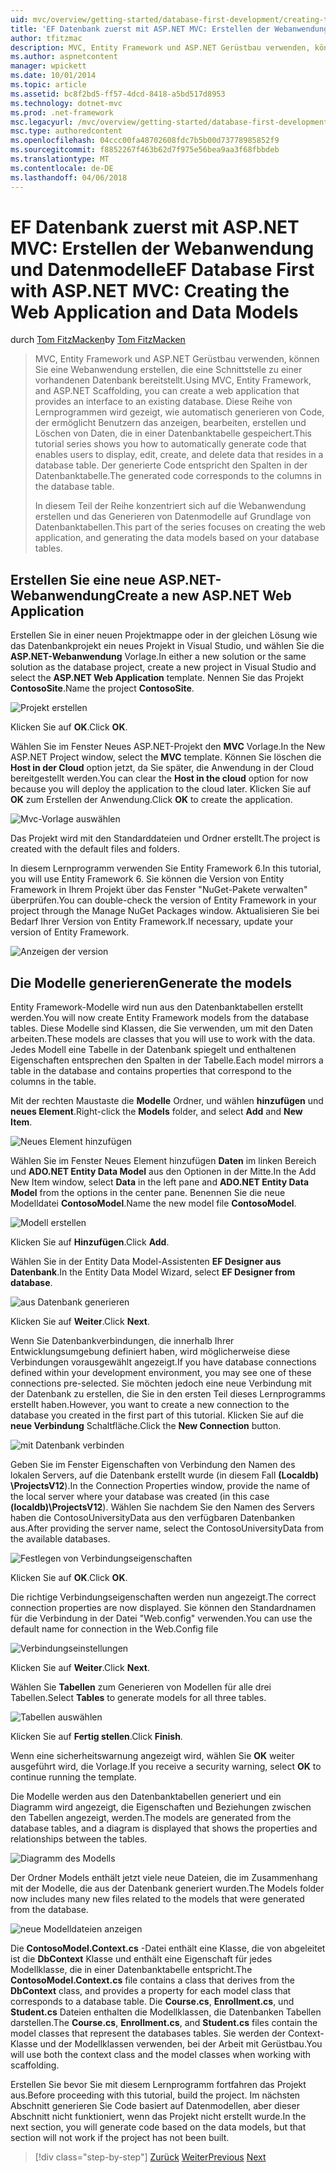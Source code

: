 ```yaml
---
uid: mvc/overview/getting-started/database-first-development/creating-the-web-application
title: 'EF Datenbank zuerst mit ASP.NET MVC: Erstellen der Webanwendung und Datenmodelle | Microsoft Docs'
author: tfitzmac
description: MVC, Entity Framework und ASP.NET Gerüstbau verwenden, können Sie eine Webanwendung erstellen, die eine Schnittstelle zu einer vorhandenen Datenbank bereitstellt. Dieses Lernprogramm Seri...
ms.author: aspnetcontent
manager: wpickett
ms.date: 10/01/2014
ms.topic: article
ms.assetid: bc8f2bd5-ff57-4dcd-8418-a5bd517d8953
ms.technology: dotnet-mvc
ms.prod: .net-framework
msc.legacyurl: /mvc/overview/getting-started/database-first-development/creating-the-web-application
msc.type: authoredcontent
ms.openlocfilehash: 04ccc00fa48702608fdc7b5b00d73778985852f9
ms.sourcegitcommit: f8852267f463b62d7f975e56bea9aa3f68fbbdeb
ms.translationtype: MT
ms.contentlocale: de-DE
ms.lasthandoff: 04/06/2018
---
```

<a name="ef-database-first-with-aspnet-mvc-creating-the-web-application-and-data-models"></a><span data-ttu-id="5ee13-104">EF Datenbank zuerst mit ASP.NET MVC: Erstellen der Webanwendung und Datenmodelle</span><span class="sxs-lookup"><span data-stu-id="5ee13-104">EF Database First with ASP.NET MVC: Creating the Web Application and Data Models</span></span>
====================
<span data-ttu-id="5ee13-105">durch [Tom FitzMacken](https://github.com/tfitzmac)</span><span class="sxs-lookup"><span data-stu-id="5ee13-105">by [Tom FitzMacken](https://github.com/tfitzmac)</span></span>

> <span data-ttu-id="5ee13-106">MVC, Entity Framework und ASP.NET Gerüstbau verwenden, können Sie eine Webanwendung erstellen, die eine Schnittstelle zu einer vorhandenen Datenbank bereitstellt.</span><span class="sxs-lookup"><span data-stu-id="5ee13-106">Using MVC, Entity Framework, and ASP.NET Scaffolding, you can create a web application that provides an interface to an existing database.</span></span> <span data-ttu-id="5ee13-107">Diese Reihe von Lernprogrammen wird gezeigt, wie automatisch generieren von Code, der ermöglicht Benutzern das anzeigen, bearbeiten, erstellen und Löschen von Daten, die in einer Datenbanktabelle gespeichert.</span><span class="sxs-lookup"><span data-stu-id="5ee13-107">This tutorial series shows you how to automatically generate code that enables users to display, edit, create, and delete data that resides in a database table.</span></span> <span data-ttu-id="5ee13-108">Der generierte Code entspricht den Spalten in der Datenbanktabelle.</span><span class="sxs-lookup"><span data-stu-id="5ee13-108">The generated code corresponds to the columns in the database table.</span></span>
> 
> <span data-ttu-id="5ee13-109">In diesem Teil der Reihe konzentriert sich auf die Webanwendung erstellen und das Generieren von Datenmodelle auf Grundlage von Datenbanktabellen.</span><span class="sxs-lookup"><span data-stu-id="5ee13-109">This part of the series focuses on creating the web application, and generating the data models based on your database tables.</span></span>


## <a name="create-a-new-aspnet-web-application"></a><span data-ttu-id="5ee13-110">Erstellen Sie eine neue ASP.NET-Webanwendung</span><span class="sxs-lookup"><span data-stu-id="5ee13-110">Create a new ASP.NET Web Application</span></span>

<span data-ttu-id="5ee13-111">Erstellen Sie in einer neuen Projektmappe oder in der gleichen Lösung wie das Datenbankprojekt ein neues Projekt in Visual Studio, und wählen Sie die **ASP.NET-Webanwendung** Vorlage.</span><span class="sxs-lookup"><span data-stu-id="5ee13-111">In either a new solution or the same solution as the database project, create a new project in Visual Studio and select the **ASP.NET Web Application** template.</span></span> <span data-ttu-id="5ee13-112">Nennen Sie das Projekt **ContosoSite**.</span><span class="sxs-lookup"><span data-stu-id="5ee13-112">Name the project **ContosoSite**.</span></span>

![Projekt erstellen](creating-the-web-application/_static/image1.png)

<span data-ttu-id="5ee13-114">Klicken Sie auf **OK**.</span><span class="sxs-lookup"><span data-stu-id="5ee13-114">Click **OK**.</span></span>

<span data-ttu-id="5ee13-115">Wählen Sie im Fenster Neues ASP.NET-Projekt den **MVC** Vorlage.</span><span class="sxs-lookup"><span data-stu-id="5ee13-115">In the New ASP.NET Project window, select the **MVC** template.</span></span> <span data-ttu-id="5ee13-116">Können Sie löschen die **Host in der Cloud** option jetzt, da Sie später, die Anwendung in der Cloud bereitgestellt werden.</span><span class="sxs-lookup"><span data-stu-id="5ee13-116">You can clear the **Host in the cloud** option for now because you will deploy the application to the cloud later.</span></span> <span data-ttu-id="5ee13-117">Klicken Sie auf **OK** zum Erstellen der Anwendung.</span><span class="sxs-lookup"><span data-stu-id="5ee13-117">Click **OK** to create the application.</span></span>

![Mvc-Vorlage auswählen](creating-the-web-application/_static/image2.png)

<span data-ttu-id="5ee13-119">Das Projekt wird mit den Standarddateien und Ordner erstellt.</span><span class="sxs-lookup"><span data-stu-id="5ee13-119">The project is created with the default files and folders.</span></span>

<span data-ttu-id="5ee13-120">In diesem Lernprogramm verwenden Sie Entity Framework 6.</span><span class="sxs-lookup"><span data-stu-id="5ee13-120">In this tutorial, you will use Entity Framework 6.</span></span> <span data-ttu-id="5ee13-121">Sie können die Version von Entity Framework in Ihrem Projekt über das Fenster "NuGet-Pakete verwalten" überprüfen.</span><span class="sxs-lookup"><span data-stu-id="5ee13-121">You can double-check the version of Entity Framework in your project through the Manage NuGet Packages window.</span></span> <span data-ttu-id="5ee13-122">Aktualisieren Sie bei Bedarf Ihrer Version von Entity Framework.</span><span class="sxs-lookup"><span data-stu-id="5ee13-122">If necessary, update your version of Entity Framework.</span></span>

![Anzeigen der version](creating-the-web-application/_static/image3.png)

## <a name="generate-the-models"></a><span data-ttu-id="5ee13-124">Die Modelle generieren</span><span class="sxs-lookup"><span data-stu-id="5ee13-124">Generate the models</span></span>

<span data-ttu-id="5ee13-125">Entity Framework-Modelle wird nun aus den Datenbanktabellen erstellt werden.</span><span class="sxs-lookup"><span data-stu-id="5ee13-125">You will now create Entity Framework models from the database tables.</span></span> <span data-ttu-id="5ee13-126">Diese Modelle sind Klassen, die Sie verwenden, um mit den Daten arbeiten.</span><span class="sxs-lookup"><span data-stu-id="5ee13-126">These models are classes that you will use to work with the data.</span></span> <span data-ttu-id="5ee13-127">Jedes Modell eine Tabelle in der Datenbank spiegelt und enthaltenen Eigenschaften entsprechen den Spalten in der Tabelle.</span><span class="sxs-lookup"><span data-stu-id="5ee13-127">Each model mirrors a table in the database and contains properties that correspond to the columns in the table.</span></span>

<span data-ttu-id="5ee13-128">Mit der rechten Maustaste die **Modelle** Ordner, und wählen **hinzufügen** und **neues Element**.</span><span class="sxs-lookup"><span data-stu-id="5ee13-128">Right-click the **Models** folder, and select **Add** and **New Item**.</span></span>

![Neues Element hinzufügen](creating-the-web-application/_static/image4.png)

<span data-ttu-id="5ee13-130">Wählen Sie im Fenster Neues Element hinzufügen **Daten** im linken Bereich und **ADO.NET Entity Data Model** aus den Optionen in der Mitte.</span><span class="sxs-lookup"><span data-stu-id="5ee13-130">In the Add New Item window, select **Data** in the left pane and **ADO.NET Entity Data Model** from the options in the center pane.</span></span> <span data-ttu-id="5ee13-131">Benennen Sie die neue Modelldatei **ContosoModel**.</span><span class="sxs-lookup"><span data-stu-id="5ee13-131">Name the new model file **ContosoModel**.</span></span>

![Modell erstellen](creating-the-web-application/_static/image5.png)

<span data-ttu-id="5ee13-133">Klicken Sie auf **Hinzufügen**.</span><span class="sxs-lookup"><span data-stu-id="5ee13-133">Click **Add**.</span></span>

<span data-ttu-id="5ee13-134">Wählen Sie in der Entity Data Model-Assistenten **EF Designer aus Datenbank**.</span><span class="sxs-lookup"><span data-stu-id="5ee13-134">In the Entity Data Model Wizard, select **EF Designer from database**.</span></span>

![aus Datenbank generieren](creating-the-web-application/_static/image6.png)

<span data-ttu-id="5ee13-136">Klicken Sie auf **Weiter**.</span><span class="sxs-lookup"><span data-stu-id="5ee13-136">Click **Next**.</span></span>

<span data-ttu-id="5ee13-137">Wenn Sie Datenbankverbindungen, die innerhalb Ihrer Entwicklungsumgebung definiert haben, wird möglicherweise diese Verbindungen vorausgewählt angezeigt.</span><span class="sxs-lookup"><span data-stu-id="5ee13-137">If you have database connections defined within your development environment, you may see one of these connections pre-selected.</span></span> <span data-ttu-id="5ee13-138">Sie möchten jedoch eine neue Verbindung mit der Datenbank zu erstellen, die Sie in den ersten Teil dieses Lernprogramms erstellt haben.</span><span class="sxs-lookup"><span data-stu-id="5ee13-138">However, you want to create a new connection to the database you created in the first part of this tutorial.</span></span> <span data-ttu-id="5ee13-139">Klicken Sie auf die **neue Verbindung** Schaltfläche.</span><span class="sxs-lookup"><span data-stu-id="5ee13-139">Click the **New Connection** button.</span></span>

![mit Datenbank verbinden](creating-the-web-application/_static/image7.png)

<span data-ttu-id="5ee13-141">Geben Sie im Fenster Eigenschaften von Verbindung den Namen des lokalen Servers, auf die Datenbank erstellt wurde (in diesem Fall **(Localdb) \ProjectsV12**).</span><span class="sxs-lookup"><span data-stu-id="5ee13-141">In the Connection Properties window, provide the name of the local server where your database was created (in this case **(localdb)\ProjectsV12**).</span></span> <span data-ttu-id="5ee13-142">Wählen Sie nachdem Sie den Namen des Servers haben die ContosoUniversityData aus den verfügbaren Datenbanken aus.</span><span class="sxs-lookup"><span data-stu-id="5ee13-142">After providing the server name, select the ContosoUniversityData from the available databases.</span></span>

![Festlegen von Verbindungseigenschaften](creating-the-web-application/_static/image8.png)

<span data-ttu-id="5ee13-144">Klicken Sie auf **OK**.</span><span class="sxs-lookup"><span data-stu-id="5ee13-144">Click **OK**.</span></span>

<span data-ttu-id="5ee13-145">Die richtige Verbindungseigenschaften werden nun angezeigt.</span><span class="sxs-lookup"><span data-stu-id="5ee13-145">The correct connection properties are now displayed.</span></span> <span data-ttu-id="5ee13-146">Sie können den Standardnamen für die Verbindung in der Datei "Web.config" verwenden.</span><span class="sxs-lookup"><span data-stu-id="5ee13-146">You can use the default name for connection in the Web.Config file</span></span>

![Verbindungseinstellungen](creating-the-web-application/_static/image9.png)

<span data-ttu-id="5ee13-148">Klicken Sie auf **Weiter**.</span><span class="sxs-lookup"><span data-stu-id="5ee13-148">Click **Next**.</span></span>

<span data-ttu-id="5ee13-149">Wählen Sie **Tabellen** zum Generieren von Modellen für alle drei Tabellen.</span><span class="sxs-lookup"><span data-stu-id="5ee13-149">Select **Tables** to generate models for all three tables.</span></span>

![Tabellen auswählen](creating-the-web-application/_static/image10.png)

<span data-ttu-id="5ee13-151">Klicken Sie auf **Fertig stellen**.</span><span class="sxs-lookup"><span data-stu-id="5ee13-151">Click **Finish**.</span></span>

<span data-ttu-id="5ee13-152">Wenn eine sicherheitswarnung angezeigt wird, wählen Sie **OK** weiter ausgeführt wird, die Vorlage.</span><span class="sxs-lookup"><span data-stu-id="5ee13-152">If you receive a security warning, select **OK** to continue running the template.</span></span>

<span data-ttu-id="5ee13-153">Die Modelle werden aus den Datenbanktabellen generiert und ein Diagramm wird angezeigt, die Eigenschaften und Beziehungen zwischen den Tabellen angezeigt, werden.</span><span class="sxs-lookup"><span data-stu-id="5ee13-153">The models are generated from the database tables, and a diagram is displayed that shows the properties and relationships between the tables.</span></span>

![Diagramm des Modells](creating-the-web-application/_static/image11.png)

<span data-ttu-id="5ee13-155">Der Ordner Models enthält jetzt viele neue Dateien, die im Zusammenhang mit der Modelle, die aus der Datenbank generiert wurden.</span><span class="sxs-lookup"><span data-stu-id="5ee13-155">The Models folder now includes many new files related to the models that were generated from the database.</span></span>

![neue Modelldateien anzeigen](creating-the-web-application/_static/image12.png)

<span data-ttu-id="5ee13-157">Die **ContosoModel.Context.cs** -Datei enthält eine Klasse, die von abgeleitet ist die **DbContext** Klasse und enthält eine Eigenschaft für jedes Modellklasse, die in einer Datenbanktabelle entspricht.</span><span class="sxs-lookup"><span data-stu-id="5ee13-157">The **ContosoModel.Context.cs** file contains a class that derives from the **DbContext** class, and provides a property for each model class that corresponds to a database table.</span></span> <span data-ttu-id="5ee13-158">Die **Course.cs**, **Enrollment.cs**, und **Student.cs** Dateien enthalten die Modellklassen, die Datenbanken Tabellen darstellen.</span><span class="sxs-lookup"><span data-stu-id="5ee13-158">The **Course.cs**, **Enrollment.cs**, and **Student.cs** files contain the model classes that represent the databases tables.</span></span> <span data-ttu-id="5ee13-159">Sie werden der Context-Klasse und der Modellklassen verwenden, bei der Arbeit mit Gerüstbau.</span><span class="sxs-lookup"><span data-stu-id="5ee13-159">You will use both the context class and the model classes when working with scaffolding.</span></span>

<span data-ttu-id="5ee13-160">Erstellen Sie bevor Sie mit diesem Lernprogramm fortfahren das Projekt aus.</span><span class="sxs-lookup"><span data-stu-id="5ee13-160">Before proceeding with this tutorial, build the project.</span></span> <span data-ttu-id="5ee13-161">Im nächsten Abschnitt generieren Sie Code basiert auf Datenmodellen, aber dieser Abschnitt nicht funktioniert, wenn das Projekt nicht erstellt wurde.</span><span class="sxs-lookup"><span data-stu-id="5ee13-161">In the next section, you will generate code based on the data models, but that section will not work if the project has not been built.</span></span>

> [!div class="step-by-step"]
> <span data-ttu-id="5ee13-162">[Zurück](setting-up-database.md)
> [Weiter](generating-views.md)</span><span class="sxs-lookup"><span data-stu-id="5ee13-162">[Previous](setting-up-database.md)
[Next](generating-views.md)</span></span>

